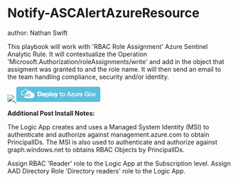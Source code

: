 # Notify-ASCAlertAzureResource
author: Nathan Swift

This playbook will work with 'RBAC Role Assignment' Azure Sentinel Analytic Rule. It will contextualize the Operation 'Microsoft.Authorization/roleAssignments/write' and add in the object that assigment was granted to and the role name. It will then send an email to the team handling compliance, security and/or identity. 

<a href="https://portal.azure.com/#create/Microsoft.Template/uri/https%3A%2F%2Fraw.githubusercontent.com%2Fswiftsolves-msft%2FAzure-Sentinel-Playbooks%2Fmaster%2FGet-RoleAssignment%2Fazuredeploy.json" target="_blank">
    <img src="https://aka.ms/deploytoazurebutton"/>
</a>
<a href="https://portal.azure.us/#create/Microsoft.Template/uri/https%3A%2F%2Fraw.githubusercontent.com%2Fswiftsolves-msft%2FAzure-Sentinel-Playbooks%2Fmaster%2FGet-RoleAssignment%2Fazuredeploy.json" target="_blank">
<img src="https://raw.githubusercontent.com/Azure/azure-quickstart-templates/master/1-CONTRIBUTION-GUIDE/images/deploytoazuregov.png"/>
</a>

**Additional Post Install Notes:**

The Logic App creates and uses a Managed System Identity (MSI) to authenticate and authorize against management.azure.com to obtain PrincipalIDs. The MSI is also used to authenticate and authorize against graph.windows.net to obtains RBAC Objects by PrincipalIDs.

Assign RBAC 'Reader' role to the Logic App at the Subscription level.
Assign AAD Directory Role 'Directory readers' role to the Logic App.
